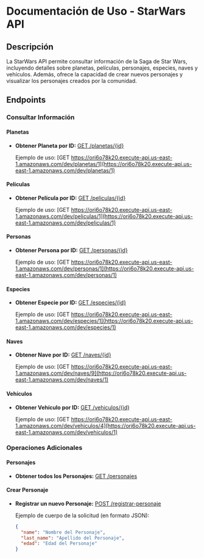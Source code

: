 # Documentación de Uso - StarWars API

## Descripción

La StarWars API permite consultar información de la Saga de Star Wars, incluyendo detalles sobre planetas, películas, personajes, especies, naves y vehículos. Además, ofrece la capacidad de crear nuevos personajes y visualizar los personajes creados por la comunidad.

## Endpoints

### Consultar Información

#### Planetas

- **Obtener Planeta por ID:**
  [GET /planetas/{id}](https://ori6o78k20.execute-api.us-east-1.amazonaws.com/dev/planetas/{id})
  
  Ejemplo de uso:
  [GET https://ori6o78k20.execute-api.us-east-1.amazonaws.com/dev/planetas/1](https://ori6o78k20.execute-api.us-east-1.amazonaws.com/dev/planetas/1)

#### Películas

- **Obtener Película por ID:**
  [GET /peliculas/{id}](https://ori6o78k20.execute-api.us-east-1.amazonaws.com/dev/peliculas/{id})
  
  Ejemplo de uso:
  [GET https://ori6o78k20.execute-api.us-east-1.amazonaws.com/dev/peliculas/1](https://ori6o78k20.execute-api.us-east-1.amazonaws.com/dev/peliculas/1)

#### Personas

- **Obtener Persona por ID:**
  [GET /personas/{id}](https://ori6o78k20.execute-api.us-east-1.amazonaws.com/dev/personas/{id})
  
  Ejemplo de uso:
  [GET https://ori6o78k20.execute-api.us-east-1.amazonaws.com/dev/personas/1](https://ori6o78k20.execute-api.us-east-1.amazonaws.com/dev/personas/1)

#### Especies

- **Obtener Especie por ID:**
  [GET /especies/{id}](https://ori6o78k20.execute-api.us-east-1.amazonaws.com/dev/especies/{id})
  
  Ejemplo de uso:
  [GET https://ori6o78k20.execute-api.us-east-1.amazonaws.com/dev/especies/1](https://ori6o78k20.execute-api.us-east-1.amazonaws.com/dev/especies/1)

#### Naves

- **Obtener Nave por ID:**
  [GET /naves/{id}](https://ori6o78k20.execute-api.us-east-1.amazonaws.com/dev/naves/{id})
  
  Ejemplo de uso:
  [GET https://ori6o78k20.execute-api.us-east-1.amazonaws.com/dev/naves/9](https://ori6o78k20.execute-api.us-east-1.amazonaws.com/dev/naves/1)

#### Vehículos

- **Obtener Vehículo por ID:**
  [GET /vehiculos/{id}](https://ori6o78k20.execute-api.us-east-1.amazonaws.com/dev/vehiculos/{id})
  
  Ejemplo de uso:
  [GET https://ori6o78k20.execute-api.us-east-1.amazonaws.com/dev/vehiculos/4](https://ori6o78k20.execute-api.us-east-1.amazonaws.com/dev/vehiculos/1)

### Operaciones Adicionales

#### Personajes

- **Obtener todos los Personajes:**
  [GET /personajes](https://ori6o78k20.execute-api.us-east-1.amazonaws.com/dev/personajes)

#### Crear Personaje

- **Registrar un nuevo Personaje:**
  [POST /registrar-personaje](https://ori6o78k20.execute-api.us-east-1.amazonaws.com/dev/registrar-personaje)

  Ejemplo de cuerpo de la solicitud (en formato JSON):
  ```json
  {
    "name": "Nombre del Personaje",
    "last_name": "Apellido del Personaje",
    "edad": "Edad del Personaje"
  }
